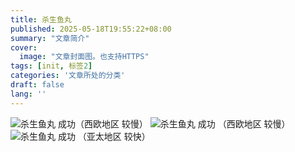 ```yaml
---
title: 杀生鱼丸
published: 2025-05-18T19:55:22+08:00
summary: "文章简介"
cover:
  image: "文章封面图。也支持HTTPS"
tags: [init, 标签2]
categories: '文章所处的分类'
draft: false 
lang: ''
---
```

![杀生鱼丸](https://pub-7a159f58881c424ea34829ac043baaae.r2.dev/myblog/imgs/60cab3ed-a44f-4305-b83a-d3319c457dda.webp) 成功（西欧地区 较慢）
![杀生鱼丸](https://pub-7a159f58881c424ea34829ac043baaae.r2.dev/myblog/imgs/cbe0d304-8042-490f-80ad-1c31ced4a2b2.webp) 成功 （西欧地区 较慢）
![杀生鱼丸](https://pub-a8452c3cea5242f7b16fa34fb5411a98.r2.dev/myblog/imgs/85e0b5bc-0538-491f-a021-0a4a3a638063.webp) 成功 （亚太地区 较快）